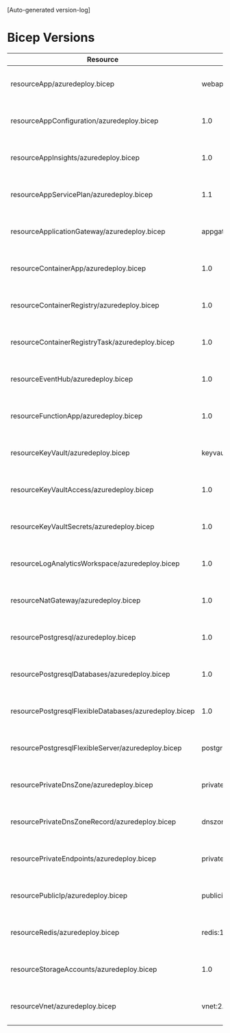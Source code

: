 [Auto-generated version-log]

# Bicep Versions
| Resource | Version | Changed | Commit |
|----------|----------|----------|----------|
| resourceApp/azuredeploy.bicep                                          | webapp:1.5 | 2025-06-02 09:01:28 +0200 | 0c8caa6 |
| resourceAppConfiguration/azuredeploy.bicep                             | 1.0 | 2024-05-15 10:52:23 +0200 | 9e5211b |
| resourceAppInsights/azuredeploy.bicep                                  | 1.0 | 2024-05-15 12:34:41 +0200 | cad6e60 |
| resourceAppServicePlan/azuredeploy.bicep                               | 1.1 | 2025-04-01 13:33:20 +0200 | 5630ea6 |
| resourceApplicationGateway/azuredeploy.bicep                           | appgateway:1.0 | 2025-06-02 09:01:28 +0200 | 0c8caa6 |
| resourceContainerApp/azuredeploy.bicep                                 | 1.0 | 2025-01-24 11:52:48 +0100 | 045f97e |
| resourceContainerRegistry/azuredeploy.bicep                            | 1.0 | 2025-01-24 11:52:48 +0100 | 045f97e |
| resourceContainerRegistryTask/azuredeploy.bicep                        | 1.0 | 2024-08-04 14:15:47 +0200 | d5b0c44 |
| resourceEventHub/azuredeploy.bicep                                     | 1.0 | 2024-11-18 08:32:13 +0100 | 6c854a3 |
| resourceFunctionApp/azuredeploy.bicep                                  | 1.0 | 2025-04-04 08:48:55 +0200 | 3a25754 |
| resourceKeyVault/azuredeploy.bicep                                     | keyvault:1.1 | 2025-06-02 09:01:28 +0200 | 0c8caa6 |
| resourceKeyVaultAccess/azuredeploy.bicep                               | 1.0 | 2024-05-15 10:52:23 +0200 | 9e5211b |
| resourceKeyVaultSecrets/azuredeploy.bicep                              | 1.0 | 2024-05-15 10:52:23 +0200 | 9e5211b |
| resourceLogAnalyticsWorkspace/azuredeploy.bicep                        | 1.0 | 2024-05-22 10:36:13 +0200 | f06dca9 |
| resourceNatGateway/azuredeploy.bicep                                   | 1.0 | 2024-05-30 15:17:04 +0200 | e0f868b |
| resourcePostgresql/azuredeploy.bicep                                   | 1.0 | 2024-06-12 15:23:29 +0200 | 91d7307 |
| resourcePostgresqlDatabases/azuredeploy.bicep                          | 1.0 | 2024-06-12 15:29:18 +0200 | d59079f |
| resourcePostgresqlFlexibleDatabases/azuredeploy.bicep                  | 1.0 | 2024-11-28 10:29:22 +0100 | f53527c |
| resourcePostgresqlFlexibleServer/azuredeploy.bicep                     | postgresflexibleserver:1.3 | 2025-05-05 13:18:52 +0200 | aa1c6c7 |
| resourcePrivateDnsZone/azuredeploy.bicep                               | privatednszone:1.0 | 2025-05-30 16:13:02 +0200 | 345b7e6 |
| resourcePrivateDnsZoneRecord/azuredeploy.bicep                         | dnszonerecord:1.0 | 2025-06-02 09:01:28 +0200 | 0c8caa6 |
| resourcePrivateEndpoints/azuredeploy.bicep                             | privateendpoints:1.0 | 2025-06-02 09:01:28 +0200 | 0c8caa6 |
| resourcePublicIp/azuredeploy.bicep                                     | publicip:1.2 | 2025-05-28 11:18:52 +0200 | 86b3072 |
| resourceRedis/azuredeploy.bicep                                        | redis:1.4 | 2025-06-02 09:01:28 +0200 | 0c8caa6 |
| resourceStorageAccounts/azuredeploy.bicep                              | 1.0 | 2025-06-12 13:47:33 +0200 | 566bd42 |
| resourceVnet/azuredeploy.bicep                                         | vnet:2.0 | 2025-05-28 11:18:52 +0200 | 86b3072 |
